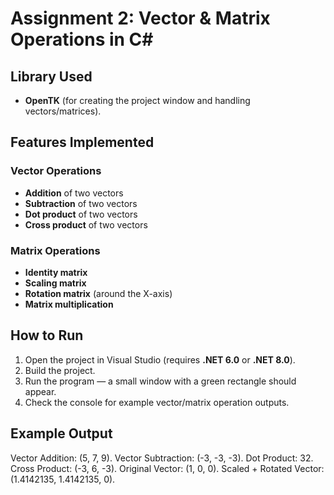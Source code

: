 # Assignment 2: Vector & Matrix Operations in C#

## Library Used
- **OpenTK** (for creating the project window and handling vectors/matrices).

## Features Implemented

### Vector Operations
- **Addition** of two vectors
- **Subtraction** of two vectors
- **Dot product** of two vectors
- **Cross product** of two vectors

### Matrix Operations
- **Identity matrix**
- **Scaling matrix**
- **Rotation matrix** (around the X-axis)
- **Matrix multiplication**

## How to Run
1. Open the project in Visual Studio (requires **.NET 6.0** or **.NET 8.0**).  
2. Build the project.  
3. Run the program — a small window with a green rectangle should appear.  
4. Check the console for example vector/matrix operation outputs.

## Example Output

Vector Addition: (5, 7, 9).
Vector Subtraction: (-3, -3, -3).
Dot Product: 32.
Cross Product: (-3, 6, -3).
Original Vector: (1, 0, 0).
Scaled + Rotated Vector: (1.4142135, 1.4142135, 0).
